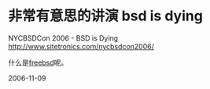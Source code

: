 # 非常有意思的讲演 bsd is dying

NYCBSDCon 2006 - BSD is Dying
http://www.sitetronics.com/nycbsdcon2006/

什么是[freebsd](http://www.google.com/search?q=freebsd&start=0&ie=utf-8&oe=utf-8&client=firefox-a&rls=org.mozilla:en-US:official)呢。

2006-11-09